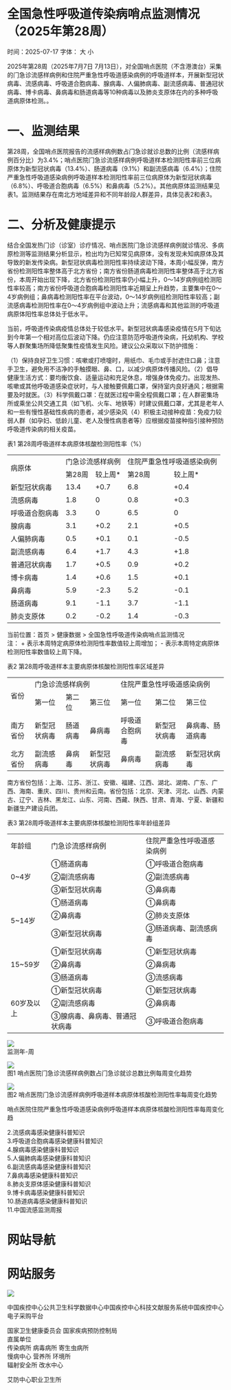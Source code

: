 # 全国急性呼吸道传染病哨点监测情况（2025年第28周）

时间：2025-07-17 字体： ⼤ ⼩

2025年第28周（2025年7⽉7⽇ 7⽉13⽇），对全国哨点医院（不含港澳台）采集的⻔急诊流感样病例和住院严重急性呼吸道感染病例的呼吸道样本，开展新型冠状病毒、流感病毒、呼吸道合胞病毒、腺病毒、⼈偏肺病毒、副流感病毒、普通冠状病毒、博卡病毒、⿐病毒和肠道病毒等10种病毒以及肺炎⽀原体在内的多种呼吸道病原体检测。。

# ⼀、监测结果

第28周，全国哨点医院报告的流感样病例数占⻔急诊就诊总数的⽐例（流感样病例百分⽐）为3.4%；哨点医院⻔急诊流感样病例呼吸道样本检测阳性率前三位病原体为新型冠状病毒（13.4%）、肠道病毒（9.1%）和副流感病毒（6.4%）；住院严重急性呼吸道感染病例呼吸道样本检测阳性率前三位病原体为新型冠状病毒（6.8%）、呼吸道合胞病毒（6.5%）和⿐病毒（5.2%）。其他病原体监测结果⻅表1。监测结果存在南北⽅地域差异和不同年龄段⼈群差异，具体⻅表2和表3。

# ⼆、分析及健康提示

结合全国发热⻔诊（诊室）诊疗情况、哨点医院⻔急诊流感样病例就诊情况、多病原检测等监测结果分析显示，检出均为已知常⻅病原体，没有发现未知病原体及其导致的新发传染病。新型冠状病毒检测阳性率持续波动下降，本周⼩幅反弹，南⽅省份检测阳性率整体⾼于北⽅省份；南⽅省份肠道病毒检测阳性率整体⾼于北⽅省份，本周开始出现下降，北⽅省份检测阳性率仍⼩幅上升，0～14岁病例组检测阳性率较⾼；南⽅省份呼吸道合胞病毒检测阳性率近期呈上升趋势，主要集中在0～4岁病例组；⿐病毒检测阳性率在平台波动，0～14岁病例组检测阳性率较⾼；副流感病毒检测阳性率在0～4岁病例组中波动上升；流感病毒和其他监测的呼吸道病原体阳性率总体处于低⽔平。

当前，呼吸道传染病疫情总体处于较低⽔平。新型冠状病毒感染疫情在5⽉下旬达到今年第⼀个相对⾼位后波动下降。仍应注意防范呼吸道传染病，托幼机构、学校等⼈群聚集场所降低聚集性疫情发⽣⻛险。建议公众采取以下防护措施：

（1）保持良好卫⽣习惯：咳嗽或打喷嚏时，⽤纸⼱、⽑⼱或⼿肘遮住⼝⿐；注意⼿卫⽣，避免⽤不洁净的⼿触摸眼、⿐、⼝，以减少病原体传播⻛险。（2）倡导健康⽣活⽅式：要均衡饮⻝、适量运动和充⾜休息，增强身体免疫⼒。出现发热、咳嗽或其他呼吸道感染症状时，与⼈接触要佩戴⼝罩，保持室内良好通⻛；根据需要及时就医。（3）科学佩戴⼝罩：在就医过程中需全程佩戴⼝罩；在⼈群密集场所或乘坐公共交通⼯具（如⻜机、⽕⻋、地铁等）时建议佩戴⼝罩，尤其是⽼年⼈和⼀些有慢性基础性疾病的患者，减少感染⻛（4）积极主动接种疫苗：免疫⼒较弱⼈群（如孕妇、低龄⼉童、⽼⼈及慢性病患者等）应根据疫苗接种指引接种预防呼吸道传染病的相关疫苗。

表1 第28周呼吸道样本病原体核酸检测阳性率（%）  

<table><tr><td rowspan="2">病原体</td><td colspan="2">门急诊流感样病例</td><td colspan="2">住院严重急性呼吸道感染病例</td></tr><tr><td>第28周</td><td>较上周*</td><td>第28周</td><td>较上周*</td></tr><tr><td>新型冠状病毒</td><td>13.4</td><td>+0.7</td><td>6.8</td><td>+0.4</td></tr><tr><td>流感病毒</td><td>1.8</td><td>0</td><td>0.8</td><td>+0.3</td></tr><tr><td>呼吸道合胞病毒</td><td>3.3</td><td>0</td><td>6.5</td><td>0</td></tr><tr><td>腺病毒</td><td>3.1</td><td>+0.2</td><td>2.1</td><td>+0.5</td></tr><tr><td>人偏肺病毒</td><td>0.5</td><td>+0.1</td><td>0.1</td><td>-0.5</td></tr><tr><td>副流感病毒</td><td>6.4</td><td>+1.7</td><td>4.3</td><td>+1.8</td></tr><tr><td>普通冠状病毒</td><td>1.7</td><td>+0.5</td><td>0.9</td><td>+0.2</td></tr><tr><td>博卡病毒</td><td>1.4</td><td>+0.6</td><td>1.5</td><td>+0.1</td></tr><tr><td>鼻病毒</td><td>5.9</td><td>-2.3</td><td>5.2</td><td>-0.1</td></tr><tr><td>肠道病毒</td><td>9.1</td><td>-1.1</td><td>3.7</td><td>-1.1</td></tr><tr><td>肺炎支原体</td><td>0.2</td><td>-0.2</td><td>1.4</td><td>-0.3</td></tr></table>

当前位置：⾸⻚ > 健康数据 > 全国急性呼吸道传染病哨点监测情况  
注： + 表示本周特定病原体检测阳性率数值较上周增加； - 表示本周特定病原体检测阳性率数值较上周下降。

表2 第28周呼吸道样本主要病原体核酸检测阳性率区域差异  

<table><tr><td rowspan="2">省份</td><td colspan="3">门急诊流感样病例</td><td colspan="3">住院严重急性呼吸道感染病例</td></tr><tr><td>第一位</td><td>第二位</td><td>第三位</td><td>第一位</td><td>第二位</td><td>第三位</td></tr><tr><td>南方省份</td><td>新型冠状病毒</td><td>肠道病毒</td><td>鼻病毒</td><td>呼吸道合胞病毒</td><td>新型冠状病毒</td><td>鼻病毒、肠道病毒</td></tr><tr><td>北方省份</td><td>副流感病毒</td><td>鼻病毒</td><td>新型冠状病毒</td><td>鼻病毒</td><td>副流感病毒</td><td>新型冠状病毒</td></tr></table>

南⽅省份包括：上海、江苏、浙江、安徽、福建、江⻄、湖北、湖南、⼴东、⼴⻄、海南、重庆、四川、贵州和云南。省份包括：北京、天津、河北、⼭⻄、内蒙古、辽宁、吉林、⿊⻰江、⼭东、河南、⻄藏、陕⻄、⽢肃、⻘海、宁夏、新疆和新疆⽣产建设兵团。

表3 第28周呼吸道样本主要病原体核酸检测阳性率年龄组差异  

<table><tr><td>年龄组</td><td>门急诊流感样病例</td><td>住院严重急性呼吸道感染病例</td></tr><tr><td rowspan="3">0~4岁</td><td>①肠道病毒</td><td>①呼吸道合胞病毒</td></tr><tr><td>②副流感病毒</td><td>②副流感病毒</td></tr><tr><td>③新型冠状病毒</td><td>③鼻病毒</td></tr><tr><td rowspan="3">5~14岁</td><td>①肠道病毒</td><td>①鼻病毒</td></tr><tr><td>②鼻病毒</td><td>②肺炎支原体</td></tr><tr><td>③新型冠状病毒</td><td>③肠道病毒、副流感病毒</td></tr><tr><td rowspan="3">15~59岁</td><td>①新型冠状病毒</td><td>①新型冠状病毒</td></tr><tr><td>②鼻病毒</td><td>②鼻病毒</td></tr><tr><td>③肠道病毒</td><td>③流感病毒</td></tr><tr><td rowspan="3">60岁及以上</td><td>①新型冠状病毒</td><td>①新型冠状病毒</td></tr><tr><td>②副流感病毒</td><td>②鼻病毒</td></tr><tr><td>③腺病毒、鼻病毒、普通冠状病毒</td><td>③呼吸道合胞病毒</td></tr></table>

![](images/5e01933c47cb2260b3998235bdb20fb776ed0a2ca152c4a559362438c6f9df99.jpg)  
监测年-周

![](images/707e08e8048c5d7b0b65eb3af25b12ee052295a5c6d3634f4c5415fea874cfd9.jpg)  
图1 哨点医院⻔急诊流感样病例数占⻔急诊就诊总数⽐例每周变化趋势

![](images/386e2f425a73e977946dea1607324cba12a73dbc0090618433421486c60e6ce7.jpg)  
图2 哨点医院⻔急诊流感样病例呼吸道样本病原体核酸检测阳性率每周变化趋势   
  
哨点医院住院严重急性呼吸道感染病例呼吸道样本病原体核酸检测阳性率每周变化趋

2.流感病毒感染健康科普知识  
3.呼吸道合胞病毒感染健康科普知识  
4.腺病毒感染健康科普知识  
5.⼈偏肺病毒感染健康科普知识  
6.副流感病毒感染健康科普知识  
7.⿐病毒感染健康科普知识  
8.肺炎支原体感染健康科普知识  
9.博卡病毒感染健康科普知识  
10.肠道病毒感染健康科普知识  
11.中国流感监测周报

# ⽹站导航

# ⽹站服务

![](images/6976037f1d685dcdf14dff681801614f1b4927a21348251015e0f671c8741e8c.jpg)

中国疾控中⼼公共卫⽣科学数据中⼼中国疾控中⼼科技⽂献服务系统中国疾控中⼼电⼦采购平台

国家卫⽣健康委员会 国家疾病预防控制局  
直属单位  
传染病所 病毒病所 寄⽣⾍病所  
慢病中⼼ 营养所 环境所  
辐射安全所 改⽔中⼼

艾防中⼼职业卫⽣所